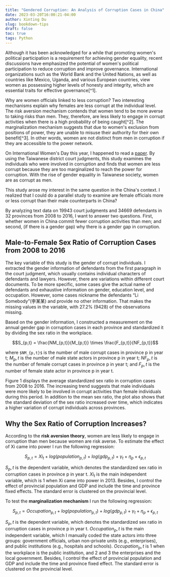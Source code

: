 ```yaml
---
title: "Gendered Corruption: An Analysis of Corruption Cases in China"
date: 2023-03-20T16:00:21-04:00
author: Xinting Du
slug: bookdown-tips
draft: false
toc: true
tags: Python
---
```



Although it has been acknowledged for a while that promoting women's political participation is a requirement for achieving gender equality, recent discussions have emphasized the potential of women's political participation to reduce corruption and improve governance. International organizations such as the World Bank and the United Nations, as well as countries like Mexico, Uganda, and various European countries, view women as possessing higher levels of honesty and integrity, which are essential traits for effective governance[^1]. 

Why are women officials linked to less corruption? Two interesting mechanisms explain why females are less corrupt at the individual level. The risk aversion mechanism contends that women tend to be more averse to taking risks than men. They, therefore, are less likely to engage in corrupt activities when there is a high probability of being caught[^2]. The marginalization mechanism suggests that due to women's exclusion from positions of power, they are unable to misuse their authority for their own benefit[^3]. In other words, women are not distinct from men in corruption if they are accessible to the power network.

On International Women's Day this year, I happened to read a [paper](https://doi.org/10.1111/gove.12752). By using the Taiwanese district court judgments, this study examines the individuals who were involved in corruption and finds that women are less corrupt because they are too marginalized to reach the power for corruption. With the rise of gender equality in Taiwanese society, women are as corrupt as men.

This study arose my interest in the same question in the China's context. I realized that I could do a parallel study to examine are female officials more or less corrupt than their male counterparts in China? 

By analyzing text data on 19943 court judgments and 34669 defendants in 32 provinces from 2008 to 2016, I want to answer two questions. First, whether women in China commit fewer corruption activities than men; and second, (if there is a gender gap) why there is a gender gap in corruption. 

## Male-to-Female Sex Ratio of Corruption Cases from 2008 to 2016

The key variable of this study is the gender of corrupt individuals. I extracted the gender information of defendants from the first paragraph in the court judgment, which usually contains individual characters of defendants and lawyers. However, there are variations within different court documents. To be more specific, some cases give the actual name of defendants and exhaustive information on gender, education level, and occupation. However, some cases nickname the defendants “Li Somebody”(李某某) and provide no other information. That makes the missing values in the variable, with 27.2\% (9428) of the observations missing.

Based on the gender information, I constructed a measurement on the annual gender gap in corruption cases in each province and standardized it by dividing the sex ratio in the workplace. 

$$S_{p,t} = \frac{NM_{p,t}}{M_{p,t}} \times  \frac{F_{p,t}}{NF_{p,t}}$$

where `$NM_{p,t}$` is the number of male corrupt cases in province p in year t; $M_p,t$ is the number of male state actors in province p in year t; $NF_p,t$ is the number of female corrupt cases in province p in year t; and $F_p,t$ is the number of female state actor in province p in year t.


Figure 1 displays the average standardized sex ratio in corruption cases from 2008 to 2016. The increasing trend suggests that male individuals were more likely to be involved in corrupt activities than female individuals during this period. In addition to the mean sex ratio, the plot also shows that the standard deviation of the sex ratio increased over time, which indicates a higher variation of corrupt individuals across provinces.

## Why the Sex Ratio of Corruption Increases?

According to the **risk aversion theory**, women are less likely to engage in corruption than men because women are risk averse. 
To estimate the effect of Xi came into power I run the following regression:

$$S_{p,t} = Xi_{t} + log(population_{p,t}) + log(gdp_{p,t}) + \gamma_{t} + \eta_{p}+\epsilon_{p,t} $$


$S_p,t$ is the dependent variable, which denotes the standardized sex ratio in corruption cases in province p in year t. $Xi_{t}$ is the main independent variable, which is 1 when Xi came into power in 2013. Besides, I control the effect of provincial population and GDP and include the time and province fixed effects. The standard error is clustered on the provincial level.

To test the **marginalization mechanism** I run the following regression:

$$S_{p,t} = Occupation_{p,t} + log(population_{p,t}) + log(gdp_{p,t}) + \gamma_{t} + \eta_{p}+\epsilon_{p,t} $$


$S_p,t$ is the dependent variable, which denotes the standardized sex ratio in corruption cases in province p in year t. $Occupation_p,t$ is the main independent variable, which I manually coded the state actors into three groups: government officials, urban non-private units (e.g., enterprises), and public institutions (e.g., hospitals and schools). $Occupation_p,t$ is 1 when the workplace is the public institution, and 2 and 3 the enterprises and the local government. Besides, I control the effect of provincial population and GDP and include the time and province fixed effect. The standard error is clustered on the provincial level.







